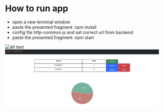 # How to run app
* open a new terminal window
* paste the presented fragment: npm install
* config file http-common.js and set correct url from backend
* paste the presented fragment: npm start 

![alt text](https://github.com/[Eryk1997]/[Adsfox]/adsfox_frontend/src/images/[master]/home.png?raw=true)
<img width="964" alt="jarray reverse exampl" src="https://github.com/Eryk1997/Adsfox/blob/main/adsfox_frontend/src/images/home.png">
